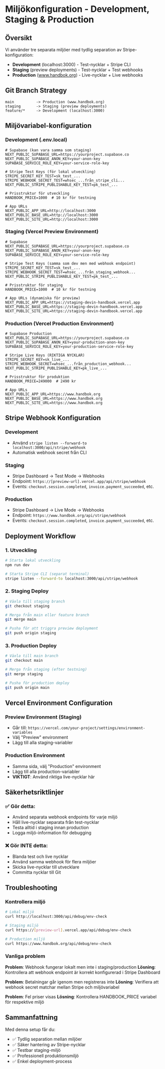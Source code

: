 # Miljökonfiguration - Development, Staging & Production

## Översikt

Vi använder tre separata miljöer med tydlig separation av Stripe-konfiguration:

- **Development** (localhost:3000) - Test-nycklar + Stripe CLI
- **Staging** (preview deployments) - Test-nycklar + Test webhooks  
- **Production** (www.handbok.org) - Live-nycklar + Live webhooks

## Git Branch Strategy

```
main          -> Production (www.handbok.org)
staging       -> Staging (preview deployments)
feature/*     -> Development (localhost:3000)
```

## Miljövariabel-konfiguration

### Development (.env.local)

```env
# Supabase (kan vara samma som staging)
NEXT_PUBLIC_SUPABASE_URL=https://yourproject.supabase.co
NEXT_PUBLIC_SUPABASE_ANON_KEY=your-anon-key
SUPABASE_SERVICE_ROLE_KEY=your-service-role-key

# Stripe Test Keys (för lokal utveckling)
STRIPE_SECRET_KEY_TEST=sk_test_...
STRIPE_WEBHOOK_SECRET_TEST=whsec_...från_stripe_cli...
NEXT_PUBLIC_STRIPE_PUBLISHABLE_KEY_TEST=pk_test_...

# Prisstruktur för utveckling
HANDBOOK_PRICE=1000  # 10 kr för testning

# App URLs
NEXT_PUBLIC_APP_URL=http://localhost:3000
NEXT_PUBLIC_BASE_URL=http://localhost:3000
NEXT_PUBLIC_SITE_URL=http://localhost:3000
```

### Staging (Vercel Preview Environment)

```env
# Supabase
NEXT_PUBLIC_SUPABASE_URL=https://yourproject.supabase.co
NEXT_PUBLIC_SUPABASE_ANON_KEY=your-anon-key
SUPABASE_SERVICE_ROLE_KEY=your-service-role-key

# Stripe Test Keys (samma som dev men med webhook endpoint)
STRIPE_SECRET_KEY_TEST=sk_test_...
STRIPE_WEBHOOK_SECRET_TEST=whsec_...från_staging_webhook...
NEXT_PUBLIC_STRIPE_PUBLISHABLE_KEY_TEST=pk_test_...

# Prisstruktur för staging
HANDBOOK_PRICE=1000  # 10 kr för testning

# App URLs (dynamiska för preview)
NEXT_PUBLIC_APP_URL=https://staging-devin-handbook.vercel.app
NEXT_PUBLIC_BASE_URL=https://staging-devin-handbook.vercel.app
NEXT_PUBLIC_SITE_URL=https://staging-devin-handbook.vercel.app
```

### Production (Vercel Production Environment)

```env
# Supabase Production
NEXT_PUBLIC_SUPABASE_URL=https://yourproject.supabase.co
NEXT_PUBLIC_SUPABASE_ANON_KEY=your-production-anon-key
SUPABASE_SERVICE_ROLE_KEY=your-production-service-role-key

# Stripe Live Keys (RIKTIGA NYCKLAR)
STRIPE_SECRET_KEY=sk_live_...
STRIPE_WEBHOOK_SECRET=whsec_...från_production_webhook...
NEXT_PUBLIC_STRIPE_PUBLISHABLE_KEY=pk_live_...

# Prisstruktur för produktion
HANDBOOK_PRICE=249000  # 2490 kr

# App URLs
NEXT_PUBLIC_APP_URL=https://www.handbok.org
NEXT_PUBLIC_BASE_URL=https://www.handbok.org
NEXT_PUBLIC_SITE_URL=https://www.handbok.org
```

## Stripe Webhook Konfiguration

### Development
- Använd `stripe listen --forward-to localhost:3000/api/stripe/webhook`
- Automatisk webhook secret från CLI

### Staging
- Stripe Dashboard → Test Mode → Webhooks
- Endpoint: `https://[preview-url].vercel.app/api/stripe/webhook`
- Events: `checkout.session.completed`, `invoice.payment_succeeded`, etc.

### Production  
- Stripe Dashboard → Live Mode → Webhooks
- Endpoint: `https://www.handbok.org/api/stripe/webhook`
- Events: `checkout.session.completed`, `invoice.payment_succeeded`, etc.

## Deployment Workflow

### 1. Utveckling
```bash
# Starta lokal utveckling
npm run dev

# Starta Stripe CLI (separat terminal)
stripe listen --forward-to localhost:3000/api/stripe/webhook
```

### 2. Staging Deploy
```bash
# Växla till staging branch
git checkout staging

# Merga från main eller feature branch
git merge main

# Pusha för att triggra preview deployment
git push origin staging
```

### 3. Production Deploy
```bash
# Växla till main branch
git checkout main

# Merga från staging (efter testning)
git merge staging

# Pusha för production deploy
git push origin main
```

## Vercel Environment Configuration

### Preview Environment (Staging)
- Går till: `https://vercel.com/your-project/settings/environment-variables`
- Välj "Preview" environment
- Lägg till alla staging-variabler

### Production Environment
- Samma sida, välj "Production" environment  
- Lägg till alla production-variabler
- **VIKTIGT**: Använd riktiga live-nycklar här

## Säkerhetsriktlinjer

### ✅ Gör detta:
- Använd separata webhook endpoints för varje miljö
- Håll live-nycklar separata från test-nycklar
- Testa alltid i staging innan production
- Logga miljö-information för debugging

### ❌ Gör INTE detta:
- Blanda test och live nycklar
- Använd samma webhook för flera miljöer
- Skicka live-nycklar till utvecklare
- Committa nycklar till Git

## Troubleshooting

### Kontrollera miljö
```bash
# Lokal miljö
curl http://localhost:3000/api/debug/env-check

# Staging miljö  
curl https://[preview-url].vercel.app/api/debug/env-check

# Production miljö
curl https://www.handbok.org/api/debug/env-check
```

### Vanliga problem

**Problem**: Webhook fungerar lokalt men inte i staging/production
**Lösning**: Kontrollera att webhook endpoint är korrekt konfigurerad i Stripe Dashboard

**Problem**: Betalningar går igenom men registreras inte
**Lösning**: Verifiera att webhook secret matchar mellan Stripe och miljövariabel

**Problem**: Fel priser visas
**Lösning**: Kontrollera HANDBOOK_PRICE variabel för respektive miljö

## Sammanfattning

Med denna setup får du:
- ✅ Tydlig separation mellan miljöer
- ✅ Säker hantering av Stripe-nycklar  
- ✅ Testbar staging-miljö
- ✅ Professionell produktionsmiljö
- ✅ Enkel deployment-process 
